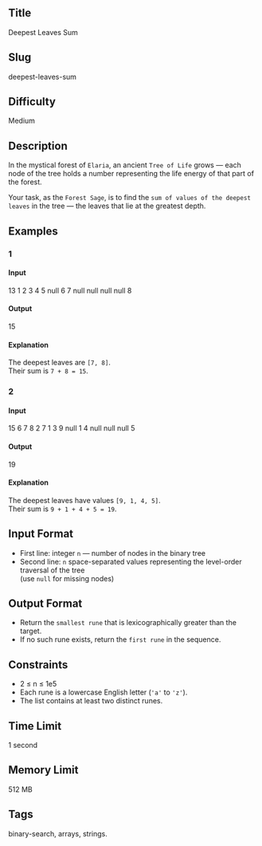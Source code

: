 ## Title

Deepest Leaves Sum


## Slug

deepest-leaves-sum

## Difficulty

Medium

## Description

In the mystical forest of `Elaria`, an ancient `Tree of Life` grows — each node of the tree holds a number representing the life energy of that part of the forest.  

Your task, as the `Forest Sage`, is to find the `sum of values of the deepest leaves` in the tree — the leaves that lie at the greatest depth.

## Examples

### 1

#### Input

13
1 2 3 4 5 null 6 7 null null null null 8

#### Output

15

#### Explanation

The deepest leaves are `[7, 8]`.  
Their sum is `7 + 8 = 15`.

### 2

#### Input

15
6 7 8 2 7 1 3 9 null 1 4 null null null 5

#### Output

19

#### Explanation

The deepest leaves have values `[9, 1, 4, 5]`.  
Their sum is `9 + 1 + 4 + 5 = 19`.  

## Input Format  


- First line: integer `n` — number of nodes in the binary tree  
- Second line: `n` space-separated values representing the level-order traversal of the tree  
  (use `null` for missing nodes)

## Output Format  

- Return the `smallest rune` that is lexicographically greater than the target.  
- If no such rune exists, return the `first rune` in the sequence.  



## Constraints  

- 2 ≤ n ≤ 1e5  
- Each rune is a lowercase English letter (`'a'` to `'z'`).  
- The list contains at least two distinct runes. 

## Time Limit

1 second

## Memory Limit

512 MB

## Tags

binary-search, arrays, strings. 
